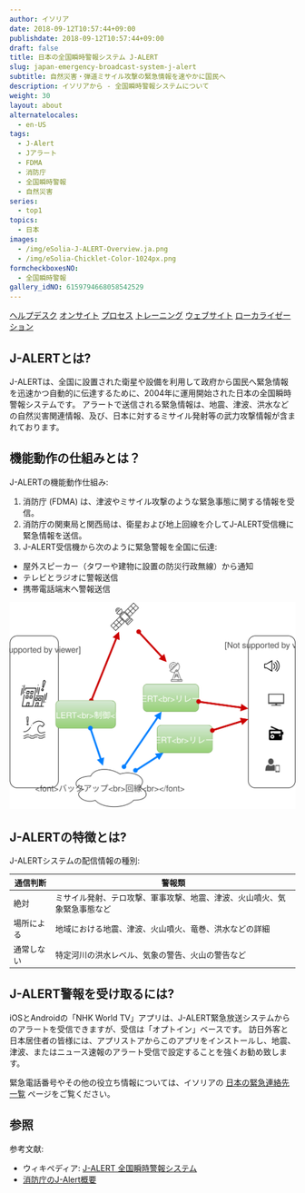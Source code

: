 ```yaml
---
author: イソリア
date: 2018-09-12T10:57:44+09:00
publishdate: 2018-09-12T10:57:44+09:00
draft: false
title: 日本の全国瞬時警報システム J-ALERT
slug: japan-emergency-broadcast-system-j-alert
subtitle: 自然災害・弾道ミサイル攻撃の緊急情報を速やかに国民へ
description: イソリアから - 全国瞬時警報システムについて
weight: 30
layout: about
alternatelocales:
  - en-US
tags:
  - J-Alert
  - Jアラート
  - FDMA
  - 消防庁
  - 全国瞬時警報
  - 自然災害
series:
  - top1
topics:
  - 日本
images:
  - /img/eSolia-J-ALERT-Overview.ja.png
  - /img/eSolia-Chicklet-Color-1024px.png
formcheckboxesNO:
  - 全国瞬時警報
gallery_idNO: 6159794668058542529
---
```


<div class="buttons has-addons is-hidden-tablet">
  <a class="button" href="/outsourcing"><span class="icon"><i class="fas fa-anchor"></i></span></a>
  <a class="button" href="/helpdesk">ヘルプデスク</a>
  <a class="button" href="/on-site">オンサイト</a>
  <a class="button is-active" href="/process">プロセス</a>
  <a class="button" href="/training">トレーニング</a>
  <a class="button" href="/website-design">ウェブサイト</a>
  <a class="button" href="/localization">ローカライゼーション</a>
</div>

## J-ALERTとは?

J-ALERTは、全国に設置された衛星や設備を利用して政府から国民へ緊急情報を迅速かつ自動的に伝達するために、2004年に運用開始された日本の全国瞬時警報システムです。 アラートで送信される緊急情報は、地震、津波、洪水などの自然災害関連情報、及び、日本に対するミサイル発射等の武力攻撃情報が含まれております。

## 機能動作の仕組みとは？ 

J-ALERTの機能動作仕組み: 

1. 消防庁 (FDMA) は、津波やミサイル攻撃のような緊急事態に関する情報を受信。
2. 消防庁の関東局と関西局は、衛星および地上回線を介してJ-ALERT受信機に緊急情報を送信。
3. J-ALERT受信機から次のように緊急警報を全国に伝達: 
  * 屋外スピーカー（タワーや建物に設置の防災行政無線）から通知
  * テレビとラジオに警報送信
  * 携帯電話端末へ警報送信

<img src="eSolia-J-ALERT-Overview.ja.svg" alt="J-ALERT 概要"/> 

## J-ALERTの特徴とは?

J-ALERTシステムの配信情報の種別: 

| 通信判断 | 警報類 |
| ------------- | ------------- |
| 絶対  | ミサイル発射、テロ攻撃、軍事攻撃、地震、津波、火山噴火、気象緊急事態など  |
| 場所による | 地域における地震、津波、火山噴火、竜巻、洪水などの詳細 |
| 通常しない | 特定河川の洪水レベル、気象の警告、火山の警告など |

## J-ALERT警報を受け取るには?

iOSとAndroidの「NHK World TV」アプリは、J-ALERT緊急放送システムからのアラートを受信できますが、受信は「オプトイン」ベースです。 訪日外客と日本居住者の皆様には、アプリストアからこのアプリをインストールし、地震、津波、またはニュース速報のアラート受信で設定することを強くお勧め致します。 

緊急電話番号やその他の役立ち情報については、イソリアの [日本の緊急連絡先一覧](/japan-contacts) ページをご覧ください。

## 参照

参考文献:

* ウィキペディア: [J-ALERT 全国瞬時警報システム](https://ja.wikipedia.org/wiki/%E5%85%A8%E5%9B%BD%E7%9E%AC%E6%99%82%E8%AD%A6%E5%A0%B1%E3%82%B7%E3%82%B9%E3%83%86%E3%83%A0)
* [消防庁のJ-Alert概要](https://www.fdma.go.jp/html/intro/form/pdf/kokuminhogo_unyou/kokuminhogo_unyou_main/J-ALERT_gaiyou.pdf)